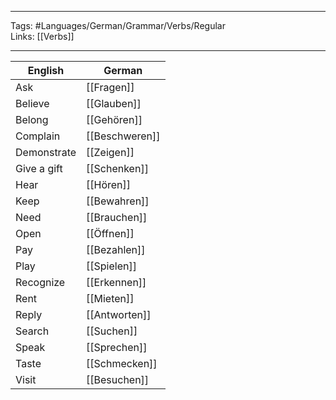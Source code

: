 ___
Tags: #Languages/German/Grammar/Verbs/Regular  
Links: [[Verbs]]
___
English | German
------------ | ------------
Ask | [[Fragen]]
Believe | [[Glauben]]
Belong | [[Gehören]]
Complain | [[Beschweren]]
Demonstrate | [[Zeigen]]
Give a gift | [[Schenken]]
Hear | [[Hören]]
Keep | [[Bewahren]]
Need | [[Brauchen]]
Open | [[Öffnen]]
Pay | [[Bezahlen]]
Play | [[Spielen]]
Recognize | [[Erkennen]]
Rent | [[Mieten]]
Reply | [[Antworten]]
Search | [[Suchen]]
Speak | [[Sprechen]]
Taste | [[Schmecken]]
Visit | [[Besuchen]]